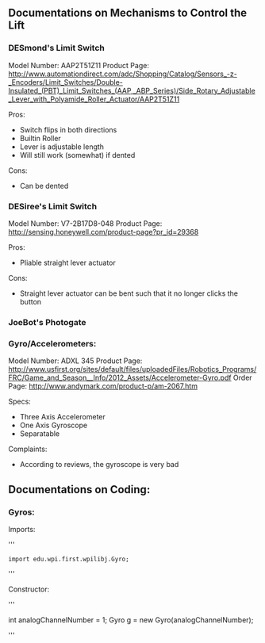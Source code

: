 ## Documentations on Mechanisms to Control the Lift

### DESmond's Limit Switch

Model Number: AAP2T51Z11
Product Page: http://www.automationdirect.com/adc/Shopping/Catalog/Sensors_-z-_Encoders/Limit_Switches/Double-Insulated_(PBT)_Limit_Switches_(AAP,_ABP_Series)/Side_Rotary_Adjustable_Lever_with_Polyamide_Roller_Actuator/AAP2T51Z11

Pros:

 - Switch flips in both directions
 - Builtin Roller
 - Lever is adjustable length
 - Will still work (somewhat) if dented

Cons:

 - Can be dented

### DESiree's Limit Switch

Model Number: V7-2B17D8-048
Product Page: http://sensing.honeywell.com/product-page?pr_id=29368

Pros:

 - Pliable straight lever actuator

Cons:

 - Straight lever actuator can be bent such that it no longer clicks the button


### JoeBot's Photogate

### Gyro/Accelerometers:

Model Number: ADXL 345
Product Page: http://www.usfirst.org/sites/default/files/uploadedFiles/Robotics_Programs/FRC/Game_and_Season__Info/2012_Assets/Accelerometer-Gyro.pdf
Order Page: http://www.andymark.com/product-p/am-2067.htm

Specs:

 - Three Axis Accelerometer
 - One Axis Gyroscope
 - Separatable

Complaints:

 - According to reviews, the gyroscope is very bad

## Documentations on Coding:

### Gyros:

Imports:

'''

	import edu.wpi.first.wpilibj.Gyro;

'''

Constructor:

'''

int analogChannelNumber = 1;
Gyro g = new Gyro(analogChannelNumber);

'''

